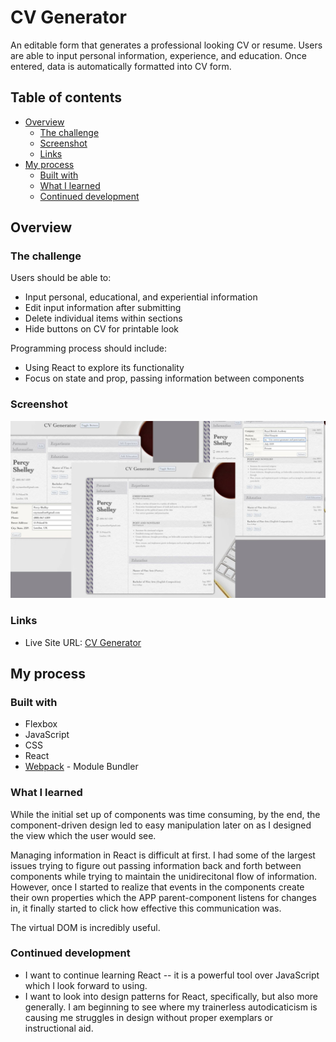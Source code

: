 # CV Generator

An editable form that generates a professional looking CV or resume. Users are able to input personal information, experience, and education. Once entered, data is automatically formatted into CV form.

## Table of contents

- [Overview](#overview)
  - [The challenge](#the-challenge)
  - [Screenshot](#screenshot)
  - [Links](#links)
- [My process](#my-process)
  - [Built with](#built-with)
  - [What I learned](#what-i-learned)
  - [Continued development](#continued-development)

## Overview

### The challenge

Users should be able to:

- Input personal, educational, and experiential information
- Edit input information after submitting
- Delete individual items within sections
- Hide buttons on CV for printable look

Programming process should include:

- Using React to explore its functionality
- Focus on state and prop, passing information between components

### Screenshot

![](./src/images/cv-collage.jpg)

### Links

- Live Site URL: [CV Generator](https://jessejputnam.github.io/cv-project/)

## My process

### Built with

- Flexbox
- JavaScript
- CSS
- React
- [Webpack](https://webpack.js.org/) - Module Bundler

### What I learned

While the initial set up of components was time consuming, by the end, the component-driven design led to easy manipulation later on as I designed the view which the user would see.

Managing information in React is difficult at first. I had some of the largest issues trying to figure out passing information back and forth between components while trying to maintain the unidirecitonal flow of information. However, once I started to realize that events in the components create their own properties which the APP parent-component listens for changes in, it finally started to click how effective this communication was.

The virtual DOM is incredibly useful.

### Continued development

- I want to continue learning React -- it is a powerful tool over JavaScript which I look forward to using.
- I want to look into design patterns for React, specifically, but also more generally. I am beginning to see where my trainerless autodicaticism is causing me struggles in design without proper exemplars or instructional aid.
